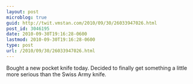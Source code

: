 ```yaml
---
layout: post
microblog: true
guid: http://twit.vmstan.com/2010/09/30/26033947026.html
post_id: 3046195
date: 2010-09-30T19:16:28-0600
lastmod: 2010-09-30T19:16:28-0600
type: post
url: /2010/09/30/26033947026.html
---
```

Bought a new pocket knife today. Decided to finally get something a little more serious than the Swiss Army knife.
